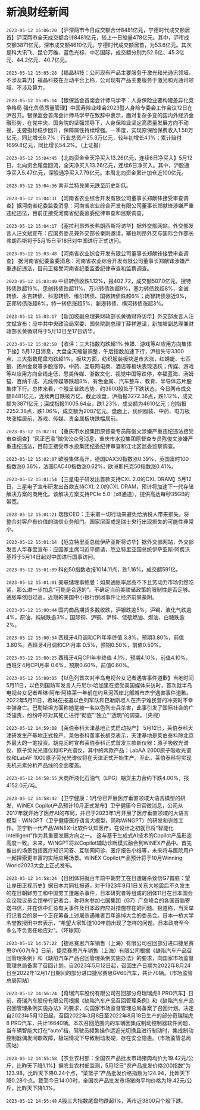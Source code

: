 # 新浪财经新闻
`2023-05-12 15:06:20` 【沪深两市今日成交额合计8481亿元，宁德时代成交额居首】沪深两市全天成交额合计8481亿元，较上一日缩量478亿元。其中，沪市成交额3871亿元，深市成交额4610亿元。宁德时代成交额居首，为53.6亿元。其次是科大讯飞、昆仑万维、蓝色光标、中芯国际，成交额分别为52.6亿、45.3亿元、44.2亿元、40.7亿元。

`2023-05-12 15:05:28` 【福晶科技：公司现有产品主要服务于激光和光通讯领域，不涉及算力】福晶科技在互动平台上称，公司现有产品主要服务于激光和光通讯领域，不涉及算力。

`2023-05-12 15:05:14` 【银保监会首席会计师马学平：人身保险业要构建差异化竞争格局 强化负债质量管理】中国寿险业峰会2023暨人身险专委会工作会议12日在沪召开。银保监会首席会计师马学平在致辞中表示，面对复杂多变的国内外经济金融形势，在党中央、国务院的坚强领导下，人身保险业坚定高质量发展方向不动摇，主要指标稳步回升，保障属性持续增强。一季度，实现原保险保费收入1.58万亿元，同比增长8.7%；行业总资产25.3万亿元，较年初增长4.1%；累计赔付1699.8亿元，同比增长54.2%。（上证报）

`2023-05-12 15:04:45` 【北向资金全天净买入13.26亿元，连续6日净买入】5月12日，北向资金尾盘回流，全天净买入13.26亿元，连续6日净买入。其中，沪股通净买入5.47亿元，深股通净买入7.79亿元。本周北向资金累计加仓近100亿元。

`2023-05-12 15:04:36` 南非兰特兑美元跌至历史新低。

`2023-05-12 15:04:31` 【河南省农业综合开发有限公司董事长郑献锋接受审查调查】据河南省纪委监委消息：河南省农业综合开发有限公司董事长郑献锋涉嫌严重违纪违法，目前正接受河南省纪委监委纪律审查和监察调查。

`2023-05-12 15:04:17` 【塞拉利昂外长弗朗西斯将访华】据外交部网站，外交部发言人汪文斌宣布：应国务委员兼外交部长秦刚邀请，塞拉利昂外交与国际合作部长弗朗西斯将于5月15日至18日对中国进行正式访问。

`2023-05-12 15:03:48` 【河南省农业综合开发有限公司董事长郑献锋接受审查调查】 据河南省纪委监委消息：河南省农业综合开发有限公司董事长郑献锋涉嫌严重违纪违法，目前正接受河南省纪委监委纪律审查和监察调查。

`2023-05-12 15:03:40` 中证转债收跌1.12%，报402.72，成交额507.0亿元。搜特转债跌超19%，思创转债跌超11%，万兴转债跌超9%，塞力转债跌超8%，金诚转债、永吉转债、科思转债、维尔转债、国微转债跌超6%；尚智转债涨近9%，正邦转债涨超6%，特一转债涨超5%，新港转债、横河转债涨超3%。

`2023-05-12 15:03:17` 【新加坡副总理兼财政部长黄循财将访华】外交部发言人汪文斌宣布：应中共中央政治局常委、国务院副总理丁薛祥邀请，新加坡副总理兼财政部长黄循财将于5月13日至17日访华。

`2023-05-12 15:02:58` 【收评：三大指数均跌超1% 传媒、游戏等AI应用方向集体下挫】5月12日消息，大盘全天缩量调整，午后指数加速下行，沪指失守3300点，三大指数尾盘均跌超1%。板块方面，纺织服装板块逆市大涨，红蜻蜓、七匹狼、扬州金泉等多股涨停，中药、互联网电商、酒店等板块表现活跃；传媒、游戏等AI应用方向全线走低，思美传媒、浙数文化、视觉中国等跌停，幸福蓝海、汤姆猫、百纳千成、光线传媒等跌超8%，有色金属、汽车整车、教育、半导体芯片股集体下行。总体来看，个股呈普跌态势，约3800股处于下跌状态，今日两市成交额8481亿元，连续两日跌破万亿。截止收盘，沪指报3272.36点，跌1.12%，成交额为3871亿元；深成指报11005.64点，跌1.23%，成交额为4610亿元；创指报2252.38点，跌1.06%，成交额为2087亿元。盘面上，纺织服装、中药、电力板块涨幅居前，游戏、传媒、贵金属板块跌幅居前。

`2023-05-12 15:02:31` 【重庆市水投集团原督查专员陈俊文涉嫌严重违纪违法接受审查调查】“风正巴渝”微信公众号消息，重庆市水投集团原督查专员陈俊文涉嫌严重违纪违法，目前正接受市水投集团纪委纪律审查和江北区监委监察调查。

`2023-05-12 15:02:07` 欧股集体高开，德国DAX30指数涨0.39%，英国富时100指数涨0.36%，法国CAC40指数涨0.62%，欧洲斯托克50指数涨0.41%。

`2023-05-12 15:01:54` 【三星电子研发出首款支持CXL 2.0的CXL DRAM】5月12日，三星电子宣布研发出首款支持CXL 2.0的CXL DRAM，预计将加速下一代存储解决方案的商用化。该解决方案支持PCIe 5.0（x8通道），提供高达每秒35GB的带宽。

`2023-05-12 15:01:21` 瑞银CEO：正采取一切行动来避免给纳税人带来损失。将整合对客户有价值的瑞信业务部门。国家层面或是瑞士央行出现损失的可能性非常小。

`2023-05-12 15:01:14` 【厄立特里亚总统伊萨亚斯将访华】据外交部网站，外交部发言人华春莹宣布：应国家主席习近平邀请，厄立特里亚国总统伊萨亚斯·阿费沃基将于5月14日起对中国进行国事访问。

`2023-05-12 15:01:09` 科创50指数收报1014.11点，跌1.16%，成交额591亿。

`2023-05-12 15:01:01` 美联储理事鲍曼：如果通胀率居高不下且劳动力市场仍然吃紧，那么进一步加息“可能是合适的”。不确定当前美联储政策的限制性是否足够。通胀率依旧过高。近期的美国中小银行倒闭事件让经济前景蒙阴。

`2023-05-12 15:00:44` 国内商品期货多数收跌，沪银跌逾5%，沪锡、液化气跌逾4%，原油、纯碱跌逾3%，国际铜、沪铜、沪锌、低硫燃油、燃油、白糖跌逾2%。

`2023-05-12 15:00:34` 西班牙4月调和CPI年率终值 3.8%，预期3.80%，前值3.80%。西班牙4月调和CPI月率 0.5%，预期0.50%，前值0.50%。

`2023-05-12 15:00:25` 西班牙4月CPI年率终值 4.1%，预期4.10%，前值4.10%。西班牙4月CPI月率 0.6%，预期0.60%，前值0.60%。

`2023-05-12 15:00:05` 【以色列首次对半岛电视台女记者遇害事件道歉】当地时间5月11日，以色列国防军发言人丹尼尔·哈加里在接受美国媒体采访时，首次就半岛电视台女记者希琳·阿布·阿格莱一年前在约旦河西岸北部城市杰宁遇害事件道歉。2022年5月11日，希琳在报道以色列军队和巴勒斯坦人在杰宁难民营的冲突时不幸中弹身亡。巴勒斯坦方面称她是被一名以色列士兵杀害，此事引发了国际社会的广泛谴责，纷纷呼吁对其死亡进行“彻底”“独立”“透明”的调查。（央视）

`2023-05-12 14:59:08` 【莱伯泰科天津基地正式启动投产】 5月12日，莱伯泰科天津研发生产基地正式投产。莱伯泰科董事长胡克表示，天津基地是莱伯泰科除北京外最大的一笔投资。胡克同时宣布莱伯泰科正式首发三款新仪器：原子吸收光谱仪、原子荧光光谱仪和ICP光谱仪，其中的两款产品：LabAA 2000原子吸收光谱仪和LabAF 1000原子荧光光谱仪将在天津正式开始生产。至此，莱伯泰科将实现无机元素分析产品线的全面覆盖。

`2023-05-12 14:58:55` 大商所液化石油气（LPG）期货主力合约下跌4.00%，报4152.0元/吨。

`2023-05-12 14:58:42` 【卫宁健康：1月份已开展医疗垂直领域大语言模型的研发，WiNEX Copilot产品预计10月正式发布】卫宁健康今日官微消息，公司从2017年就开始了医疗AI的布局，并已于2023年1月开展了医疗垂直领域的大语言模型 - WiNGPT（卫宁健康医疗语言大模型，简称WiNGPT）的研发和训练工作。卫宁新一代产品WiNEX-让软件认知医疗，在设计之初就已将“智能化Intelligent”作为其重要发展方向之一。 这与基于生成式AI技术的Copilot产品形态高度一致。未来，WiNGPT将以Copilot辅助诊断模式融合到WiNEX产品中。首先推出的场景包括医疗知识问答、互联网问诊、医疗报告小结等，未来将与医院用户一起探索更丰富的实际应用场景。WiNEX Copilot产品预计将于10月Winning World2023大会上正式发布。

`2023-05-12 14:58:24` 【日团体将就百年前中朝劳工在日遭屠杀致信G7首脑：望让岸田正视历史】据日本共同社报道，对于1923年9月1日关东大地震后不久发生的在日朝鲜劳工和中国劳工遭屠杀事件，日本研究者等组成的团体11日在日本国会众议院议员会馆举行记者会，称将向参加七国集团（G7）广岛峰会的各国首脑寄送书信，并在信中汇总有关事件及日本政府应对措施存在的问题。报道称，当天举行记者会的是一个正在筹备上述屠杀遇难者百年追悼大会的委员会。日本一桥大学名誉教授田中宏表示，“希望大家知道100年前出现了怎样的问题，日本政府至今多么不负责任地应对”。（环球网）

`2023-05-12 14:57:22` 【捷尼赛思汽车销售（上海）有限公司召回部分进口捷尼赛思GV60汽车】日前，捷尼赛思汽车销售（上海）有限公司根据《缺陷汽车产品召回管理条例》和《缺陷汽车产品召回管理条例实施办法》的要求，向国家市场监督管理总局备案了召回计划。自2023年5月12日起，召回生产日期为2022年8月24日至2022年12月17日期间的部分进口捷尼赛思GV60汽车，共计70辆。（市场监管总局网站）

`2023-05-12 14:56:24` 【奇瑞汽车股份有限公司召回部分奇瑞瑞虎8 PRO汽车】日前，奇瑞汽车股份有限公司根据《缺陷汽车产品召回管理条例》和《缺陷汽车产品召回管理条例实施办法》的要求，向国家市场监督管理总局备案了召回计划。决定自2023年5月12日起，召回2022年3月8日至2022年8月18日生产的部分奇瑞瑞虎8 PRO汽车，共计16640辆。本次召回范围内的车辆因集成制动控制器软件问题，当车辆智能大灯在“auto”档，驾驶员频繁操作远近光切换且进行制动时，集成制动控制器偶发间歇故障，极端情况下导致制动发硬，存在安全隐患。（市场监管总局网站）

`2023-05-12 14:55:58` 【农业农村部：全国农产品批发市场猪肉均价为19.42元/公斤，比昨天下降1.1%】据农业农村部监测，5月12日"农产品批发价格200指数"为123.98，比昨天下降0.24个点，“菜篮子”产品批发价格指数为124.94，比昨天下降0.28个点。截至今日14:00时，全国农产品批发市场猪肉平均价格为19.42元/公斤，比昨天下降1.1%。

`2023-05-12 14:55:48` A股三大指数尾盘均跌超1%，两市近3800只个股下跌。

